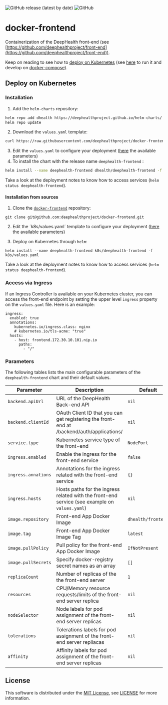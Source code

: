 ![GitHub release (latest by date)](https://img.shields.io/github/v/release/deephealthproject/docker-frontend) ![GitHub](https://img.shields.io/github/license/deephealthproject/docker-frontend)


# docker-frontend

Containerization of the DeepHealth front-end (see [https://github.com/deephealthproject/front-end](https://github.com/deephealthproject/front-end)).

Keep on reading to see how to [deploy on Kubernetes](#deploy-on-kubernetes) (see [here](https://github.com/deephealthproject/front-end) to run it and develop on [docker-compose](#develop-with-dockerCompose)).




## Deploy on Kubernetes

### Installation

1. Add the `helm-charts` repository:

```bash
helm repo add dhealth https://deephealthproject.github.io/helm-charts/
helm repo update
```

2. Download the `values.yaml` template:

```bash
curl https://raw.githubusercontent.com/deephealthproject/docker-frontend/master/k8s/deephealth-frontend/values.yaml -o values.yaml
```

3. Edit the `values.yaml` to configure your deployment ([here](#helm-chart-parameters) the available parameters)
4. To install the chart with the release name `deephealth-frontend` :

```bash
helm install --name deephealth-frontend dhealth/deephealth-frontend -f values.yaml
```

Take a look at the deployment notes to know how to access services  (`helm status deephealth-frontend`).



#### Installation from sources

1. Clone the [`docker-frontend`](https://github.com/deephealthproject/docker-frontend) repository:

```
git clone git@github.com:deephealthproject/docker-frontend.git
```

2. Edit the ´k8s/values.yaml´ template to configure your deployment ([here](#helm-chart-parameters) the available parameters)

4. Deploy on Kubernetes through `helm`:

```
helm install --name deephealth-frontend k8s/deephealth-frontend -f k8s/values.yaml
```

Take a look at the deployment notes to know how to access services  (`helm status deephealth-frontend`).



### Access via Ingress

If an Ingress Controller is available on your Kubernetes cluster, you can access the front-end endpoint by setting the upper level `ingress` property on the `values.yaml` file.  Here is an example:

```
ingress:
  enabled: true
  annotations:
    kubernetes.io/ingress.class: nginx
    # kubernetes.io/tls-acme: "true"
  hosts:
    - host: frontend.172.30.10.101.nip.io
      paths:
        - "/"
```



### Parameters

The following tables lists the main configurable parameters of the `deephealth-frontend` chart and their default values.

| Parameter           | Description                                                                                              | Default            |
| ------------------- | -------------------------------------------------------------------------------------------------------- | ------------------ |
| `backend.apiUrl`    | URL of the DeepHealth Back-end API                                                                       | `nil`              |
| `backend.clientId`  | OAuth Client ID that you can get registering the front-end at <backend-host>/backend/auth/applications/  | `nil`              |
| `service.type`      | Kubernetes service type of the front-end                                                                 | `NodePort`         |
| `ingress.enabled`   | Enable the ingress for the front-end service                                                             | `false`            |
| `ingress.annations` | Annotations for the ingress related with the front-end service                                           | `{}`               |
| `ingress.hosts`     | Hosts paths for the ingress related with the front-end service (see example on `values.yaml`)            | `nil`              |
| `image.repository`  | Front-end App Docker Image                                                                               | `dhealth/frontend` |
| `image.tag`         | Front-end App Docker Image Tag                                                                           | `latest`           |
| `image.pullPolicy`  | Pull policy for the front-end App Docker Image                                                           | `IfNotPresent`     |
| `image.pullSecrets` | Specify docker-registry secret names as an array                                                         | `[]`               |
| `replicaCount`      | Number of replicas of the the front-end server                                                           | `1`                |
| `resources`         | CPU/Memory resource requests/limits of the front-end server replica                                      | `nil`              |
| `nodeSelector`      | Node labels for pod assignment of the front-end server replicas                                          | `nil`              |
| `tolerations`       | Tolerations labels for pod assignment of the front-end server repliacas                                  | `nil`              |
| `affinity`          | Affinity labels for pod assignment of the front-end server replicas                                      | `nil`              |



## License

This software is distributed under the [MIT License](https://opensource.org/licenses/MIT), see [LICENSE](./LICENSE) for more information.
